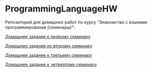 # ProgrammingLanguageHW
Репозиторий для домашних работ по курсу "Знакомство с языками программирования (семинары)":

[Домашнее задание к первому семинару][1]

[Домашнее задание ко второму семинару][2]

[Домашнее задание к третьему семинару][3]

[Домашнее задание к четвертому семинару][4]

[1]: https://github.com/KatyBeard-GB/ProgrammingLanguageHW/tree/main/HW_Seminar1 "Домашнее задание к первому семинару"
[2]: https://github.com/KatyBeard-GB/ProgrammingLanguageHW/tree/main/HW_Seminar2 "Домашнее задание ко второму семинару"
[3]: https://github.com/KatyBeard-GB/ProgrammingLanguageHW/tree/main/HW_Seminar3 "Домашнее задание к третьему семинару"
[4]: https://github.com/KatyBeard-GB/ProgrammingLanguageHW/tree/main/HW_Seminar4 "Домашнее задание к четвертому семинару"
